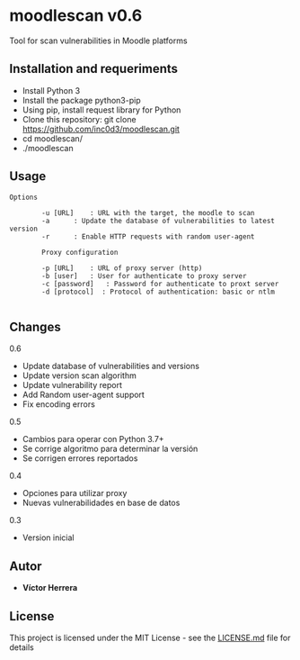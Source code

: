# moodlescan v0.6
Tool for scan vulnerabilities in Moodle platforms

## Installation and requeriments

- Install Python 3
- Install the package python3-pip
- Using pip, install request library for Python
- Clone this repository: git clone https://github.com/inc0d3/moodlescan.git
- cd moodlescan/
- ./moodlescan

## Usage
```
Options

		-u [URL] 	: URL with the target, the moodle to scan
		-a 		: Update the database of vulnerabilities to latest version
		-r 		: Enable HTTP requests with random user-agent

		Proxy configuration

		-p [URL]	: URL of proxy server (http)
		-b [user]	: User for authenticate to proxy server
		-c [password]	: Password for authenticate to proxt server
		-d [protocol]  : Protocol of authentication: basic or ntlm


```
## Changes

0.6

- Update database of vulnerabilities and versions
- Update version scan algorithm
- Update vulnerability report
- Add Random user-agent support
- Fix encoding errors

0.5

- Cambios para operar con Python 3.7+
- Se corrige algoritmo para determinar la versión
- Se corrigen errores reportados

0.4

- Opciones para utilizar proxy
- Nuevas vulnerabilidades en base de datos

0.3

- Version inicial

## Autor

* **Víctor Herrera** 

## License

This project is licensed under the MIT License - see the [LICENSE.md](LICENSE.md) file for details
